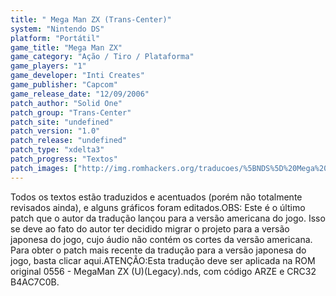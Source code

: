 ```yaml
---
title: " Mega Man ZX (Trans-Center)"
system: "Nintendo DS"
platform: "Portátil"
game_title: "Mega Man ZX"
game_category: "Ação / Tiro / Plataforma"
game_players: "1"
game_developer: "Inti Creates"
game_publisher: "Capcom"
game_release_date: "12/09/2006"
patch_author: "Solid One"
patch_group: "Trans-Center"
patch_site: "undefined"
patch_version: "1.0"
patch_release: "undefined"
patch_type: "xdelta3"
patch_progress: "Textos"
patch_images: ["http://img.romhackers.org/traducoes/%5BNDS%5D%20Mega%20Man%20ZX%20-%20Trans-Center%20-%201.png","http://img.romhackers.org/traducoes/%5BNDS%5D%20Mega%20Man%20ZX%20-%20Trans-Center%20-%202.png","http://img.romhackers.org/traducoes/%5BNDS%5D%20Mega%20Man%20ZX%20-%20Trans-Center%20-%203.png"]
---
```

Todos os textos estão traduzidos e acentuados (porém não totalmente revisados ainda), e alguns gráficos foram editados.OBS: Este é o último patch que o autor da tradução lançou para a versão americana do jogo. Isso se deve ao fato do autor ter decidido migrar o projeto para a versão japonesa do jogo, cujo áudio não contém os cortes da versão americana. Para obter o patch mais recente da tradução para a versão japonesa do jogo, basta clicar aqui.ATENÇÃO:Esta tradução deve ser aplicada na ROM original 0556 - MegaMan ZX (U)(Legacy).nds, com código ARZE e CRC32 B4AC7C0B.